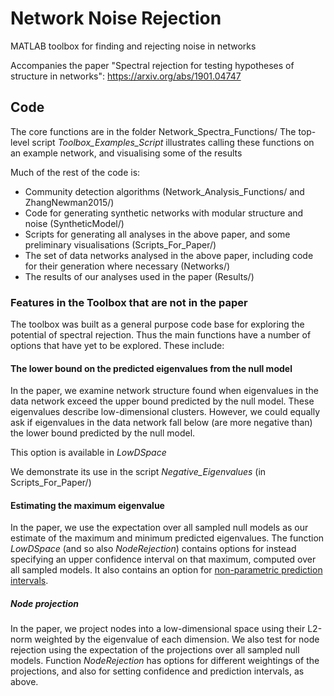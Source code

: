 Network Noise Rejection
============================

MATLAB toolbox for finding and rejecting noise in networks

Accompanies the paper "Spectral rejection for testing hypotheses of structure in networks": https://arxiv.org/abs/1901.04747

## Code
The core functions are in the folder Network_Spectra_Functions/
The top-level script *Toolbox_Examples_Script* illustrates calling these functions on an example network, and visualising some of the results

Much of the rest of the code is:
* Community detection algorithms (Network_Analysis_Functions/ and ZhangNewman2015/)
* Code for generating synthetic networks with modular structure and noise (SyntheticModel/)
* Scripts for generating all analyses in the above paper, and some preliminary visualisations (Scripts_For_Paper/)
* The set of data networks analysed in the above paper, including code for their generation where necessary (Networks/)
* The results of our analyses used in the paper (Results/)

### Features in the Toolbox that are not in the paper
The toolbox was built as a general purpose code base for exploring the potential of spectral rejection. Thus the main functions have a number of options that have yet to be explored. These include:

#### The lower bound on the predicted eigenvalues from the null model
In the paper, we examine network structure found when eigenvalues in the data network exceed the upper bound predicted by the null model. These eigenvalues describe low-dimensional clusters. However, we could equally ask if eigenvalues in the data network fall below (are more negative than) the lower bound predicted by the null model.

This option is available in _LowDSpace_

We demonstrate its use in the script *Negative_Eigenvalues* (in Scripts_For_Paper/)

#### Estimating the maximum eigenvalue
In the paper, we use the expectation over all sampled null models as our estimate of the maximum and minimum predicted eigenvalues. The function _LowDSpace_ (and so also _NodeRejection_) contains options for instead specifying an upper confidence interval on that maximum, computed over all sampled models. It also contains an option for [non-parametric prediction intervals](https://en.wikipedia.org/wiki/Prediction_interval). 

##### Node projection
In the paper, we project nodes into a low-dimensional space using their L2-norm weighted by the eigenvalue of each dimension. We also test for node rejection using the expectation of the projections over all sampled null models. Function _NodeRejection_ has options for different weightings of the projections, and also for setting confidence and prediction intervals, as above.

